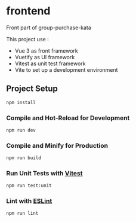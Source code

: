 # frontend

Front part of group-purchase-kata

This project use :
* Vue 3 as front framework
* Vuetify as UI framework
* Vitest as unit test framework
* Vite to set up a development environment

## Project Setup

```sh
npm install
```

### Compile and Hot-Reload for Development

```sh
npm run dev
```

### Compile and Minify for Production

```sh
npm run build
```

### Run Unit Tests with [Vitest](https://vitest.dev/)

```sh
npm run test:unit
```

### Lint with [ESLint](https://eslint.org/)

```sh
npm run lint
```
